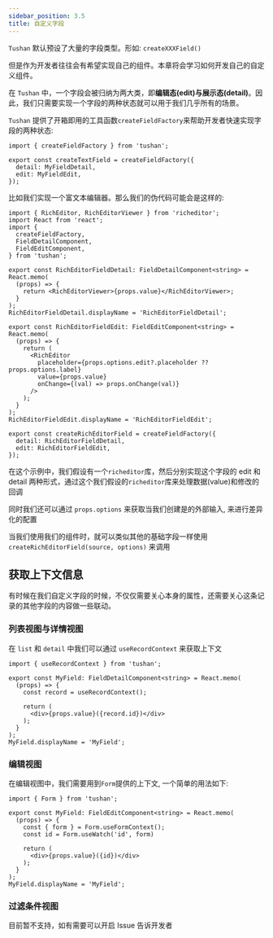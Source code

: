 ```yaml
---
sidebar_position: 3.5
title: 自定义字段
---
```


`Tushan` 默认预设了大量的字段类型。形如: `createXXXField()`

但是作为开发者往往会有希望实现自己的组件。本章将会学习如何开发自己的自定义组件。

在 `Tushan` 中，一个字段会被归纳为两大类，即**编辑态(edit)**与**展示态(detail)**。因此，我们只需要实现一个字段的两种状态就可以用于我们几乎所有的场景。

`Tushan` 提供了开箱即用的工具函数`createFieldFactory`来帮助开发者快速实现字段的两种状态:

```tsx
import { createFieldFactory } from 'tushan';

export const createTextField = createFieldFactory({
  detail: MyFieldDetail,
  edit: MyFieldEdit,
});
```

比如我们实现一个富文本编辑器。那么我们的伪代码可能会是这样的:

```tsx
import { RichEditor, RichEditorViewer } from 'richeditor';
import React from 'react';
import {
  createFieldFactory,
  FieldDetailComponent,
  FieldEditComponent,
} from 'tushan';

export const RichEditorFieldDetail: FieldDetailComponent<string> = React.memo(
  (props) => {
    return <RichEditorViewer>{props.value}</RichEditorViewer>;
  }
);
RichEditorFieldDetail.displayName = 'RichEditorFieldDetail';

export const RichEditorFieldEdit: FieldEditComponent<string> = React.memo(
  (props) => {
    return (
      <RichEditor
        placeholder={props.options.edit?.placeholder ?? props.options.label}
        value={props.value}
        onChange={(val) => props.onChange(val)}
      />
    );
  }
);
RichEditorFieldEdit.displayName = 'RichEditorFieldEdit';

export const createRichEditorField = createFieldFactory({
  detail: RichEditorFieldDetail,
  edit: RichEditorFieldEdit,
});
```

在这个示例中，我们假设有一个`richeditor`库，然后分别实现这个字段的 edit 和 detail 两种形式，通过这个我们假设的`richeditor`库来处理数据(value)和修改的回调

同时我们还可以通过 `props.options` 来获取当我们创建是的外部输入, 来进行差异化的配置

当我们使用我们的组件时，就可以类似其他的基础字段一样使用 `createRichEditorField(source, options)` 来调用

## 获取上下文信息

有时候在我们自定义字段的时候，不仅仅需要关心本身的属性，还需要关心这条记录的其他字段的内容做一些联动。

### 列表视图与详情视图

在 `list` 和 `detail` 中我们可以通过 `useRecordContext` 来获取上下文

```tsx
import { useRecordContext } from 'tushan';

export const MyField: FieldDetailComponent<string> = React.memo(
  (props) => {
    const record = useRecordContext();
    
    return (
      <div>{props.value}({record.id})</div>
    );
  }
);
MyField.displayName = 'MyField';
```

### 编辑视图

在编辑视图中，我们需要用到`Form`提供的上下文, 一个简单的用法如下:

```tsx
import { Form } from 'tushan';

export const MyField: FieldEditComponent<string> = React.memo(
  (props) => {
    const { form } = Form.useFormContext();
    const id = Form.useWatch('id', form)
    
    return (
      <div>{props.value}({id})</div>
    );
  }
);
MyField.displayName = 'MyField';
```

### 过滤条件视图

目前暂不支持，如有需要可以开启 Issue 告诉开发者
